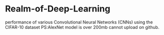 # Realm-of-Deep-Learning
performance of various Convolutional Neural Networks (CNNs) using the CIFAR-10 dataset
PS:AlexNet model is over 200mb cannot upload on github.
